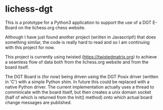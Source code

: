 # lichess-dgt

This is a prototype for a Python3 application to support the use of a DGT E-Board on the
lichess.org chess website. 

Although I have just found another project (wriiten in Javascript!) that does something similar,
the code is really hard to read and so I am continuing with this project for now.

This project is currently using twisted (https://twistedmatrix.org) to achieve a seamless
flow of data both from the lichess.org website and from the board itself. 

The DGT Board is (for now) being driven using the DGT Posix driver (written in 'C') with
a simple Python shim. In future this could be replaced with a native Python driver. 
The current implementation actually uses a thread to comminicate with the board itself, but
then creates a unix domain socket (half of which is returned from the Init() method) onto
which actual board change messages are published.      
 